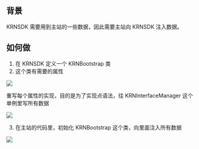 ## 背景

KRNSDK 需要用到主站的一些数据，因此需要主站向 KRNSDK 注入数据。

## 如何做

1. 在 KRNSDK 定义一个 KRNBootstrap 类
2. 这个类有需要的属性

![](https://tva1.sinaimg.cn/large/008i3skNgy1gzd3bb4sqlj31c00hm0wu.jpg)

重写每个属性的实现，目的是为了实现点语法，往 KRNInterfaceManager 这个单例里写所有数据

![](https://tva1.sinaimg.cn/large/008i3skNgy1gzd3brk9p5j31is0li0wo.jpg)

3. 在主站的代码里，初始化 KRNBootstrap 这个类，向里面注入所有数据

![](https://tva1.sinaimg.cn/large/008i3skNgy1gzd3d0ng73j31e00ns7bb.jpg)